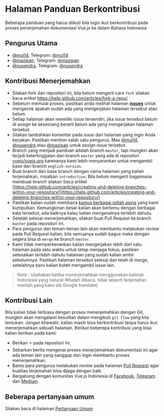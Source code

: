 # Halaman Panduan Berkontribusi

Beberapa panduan yang harus diikuti bila ingin ikut berkontribusi pada proses penerjemahan dokumentasi Vue.js ke dalam Bahasa Indonesia

## Pengurus Utama

+ [@mul14](https://github.com/mul14), Telegram: [@mul14](https://t.me/@mul14)
+ [@mazipan](https://github.com/mazipan), Telegram: [@mazipan](https://t.me/@mazipan)
+ [@nusendra](https://github.com/nusendra), Telegram: [@nusendra](https://t.me/@nusendra)

## Kontribusi Menerjemahkan

+ Silakan fork dari repositori ini, bila belum mengerti cara `fork` silakan baca artikel https://help.github.com/articles/fork-a-repo/
+ Sebelum memulai proses, pastikan anda melihat halaman **[issues](https://github.com/vuejs-id/docs/issues)** untuk mengecek apakah sudah ada yang mengerjakan halaman tersebut atau belum.
+ Setiap halaman akan memiliki *issue* tersendiri, jika *issue* tersebut belum di *assign* ke seseorang berarti belum ada yang mengerjakan halaman tersebut.
+ Silakan tambahkan komentar pada *issue* dari halaman yang ingin Anda kerjakan. Pastikan mention salah satu pengurus. Mas [@mul14](https://github.com/mul14), [@nusendra](https://github.com/nusendra) atau [@mazipan](https://github.com/mazipan) untuk *assign* *issue* tersebut.
+ Branch yang menjadi panduan adalah branch `master`, tapi mungkin akan terjadi ketertinggalan dari branch `master` yang ada di repositori [vuejs/vuejs.org](https://github.com/vuejs/vuejs.org) karenanya kami lebih menyarankan untuk mengambil base dari branch `english-version`.
+ Buat branch dari base branch dengan nama halaman yang kalian terjemahkan, misalkan `introduction`. Bila belum mengerti bagaimana membuat branch silakan baca artikel [https://help.github.com/articles/creating-and-deleting-branches-within-your-repository/](https://help.github.com/articles/creating-and-deleting-branches-within-your-repository/)
+ Pastikan kalian sudah membaca [kamus berbagai istilah asing](GLOSARIUM.md) yang kami kumpulkan. Kemungkinan besar kalian akan bertemu dengan berbagai kata tersebut, ada baiknya kalau kalian mengenalnya terlebih dahulu.
+ Setelah selesai menerjemahkan, silakan buat Pull Request ke branch `master` pada repositori ini.
+ Para pengurus dan teman-teman lain akan membantu melakukan review pada Pull Request kalian, bila semuanya sudah bagus maka dengan segera bisa di `merge` ke branch `master`.
+ Kami tidak memperkenankan kalian mengerjakan lebih dari satu halaman pada satu waktu untuk tetap menjaga fokus, pastikan selesaikan terlebih dahulu halaman yang sudah kalian ambil sebelumnya. Pastikan halaman tersebut selesai dan telah di merge, setelahnya baru kalian boleh mengambil issue lain.

> Note : Usahakan ketika menerjemahkan menggunakan kalimat Indonesia yang natural (Mudah dibaca, tidak seperti terjemahan mentah yang kaku ala Google translate)

## Kontribusi Lain

Bila kalian tidak terbiasa dengan proses menerjemahkan dengan Git, mungkin akan mengalami kesulitan dalam mengikuti `git flow` yang kita tentukan. Jangan khawatir, kalian masih bisa berkontribusi tanpa harus ikut menerjemahkan sebuah halaman. Berikut beberepa kontribusi yang bisa kalian berikan pada kami:

+ Berikan ⭐️ pada repositori ini.
+ Sebarkan berita mengenai proses menerjemahkan dokumentasi ini agar ada teman lain yang sanggup dan ingin membantu proses menerjemahkan.
+ Bantu para pengurus melakukan review pada halaman [Pull Request](https://github.com/vuejs-id/docs/pulls) agar kualitas terjemahan bisa dijaga dengan baik.
+ Bergabung dengan komunitas Vue.js Indonesia di [Facebook](https://www.facebook.com/groups/1675298779418239/), [Telegram](https://t.me/vuejsid) dan [Medium](https://medium.com/vuejs-id).

## Beberapa pertanyaan umum

Silakan baca di halaman [Pertanyaan Umum](FAQ.md)
